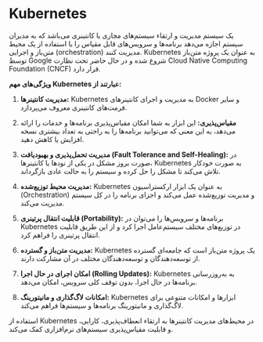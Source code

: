 # Kubernetes 

یک سیستم مدیریت و ارتقاء سیستم‌های مجازی یا کانتینری می‌باشد که به مدیران سیستم اجازه می‌دهد برنامه‌ها و سرویس‌های قابل مقیاس را با استفاده از یک محیط متن‌باز و اجرایی (orchestration) مدیریت کنند. Kubernetes به عنوان یک پروژه متن‌باز توسط Google شروع شده و در حال حاضر تحت نظارت Cloud Native Computing Foundation (CNCF) قرار دارد.

**ویژگی‌های مهم Kubernetes عبارتند از:**

1. **مدیریت کانتینرها:** Kubernetes به مدیریت و اجرای کانتینرهای Docker و سایر فرمت‌های کانتینری معروف می‌پردازد.

2. **مقیاس‌پذیری:** این ابزار به شما امکان مقیاس‌پذیری برنامه‌ها و خدمات را ارائه می‌دهد، به این معنی که می‌توانید برنامه‌ها را به راحتی به تعداد بیشتری نسخه افزایش یا کاهش دهید.

3. **مدیریت تحمل‌پذیری و بهبودیافت (Fault Tolerance and Self-Healing):** در صورت بروز مشکل در یکی از نودها یا کانتینرها، Kubernetes به صورت خودکار تلاش می‌کند تا مشکل را حل کرده و سیستم را به حالت عادی بازگرداند.

4. **مدیریت محیط توزیع‌شده:** Kubernetes به عنوان یک ابزار ارکستراسیون (Orchestration) و مدیریت توزیع‌شده عمل می‌کند و اجزای برنامه را در کل سیستم مدیریت می‌کند.

5. **قابلیت انتقال پرتینری (Portability):** برنامه‌ها و سرویس‌ها را می‌توان در Kubernetes در توزیع‌های مختلف سیستم‌عامل اجرا کرد و از این طریق قابلیت انتقال پرتینری را فراهم کرد.

6. **مدیریت متن‌باز و گسترده:** Kubernetes یک پروژه متن‌باز است که جامعه‌ای گسترده از توسعه‌دهندگان و توسعه‌دهندگان مختلف در آن مشارکت دارند.

7. **امکان اجرای در حال اجرا (Rolling Updates):** Kubernetes به به‌روزرسانی برنامه‌ها در حال اجرا، بدون توقف کلی سرویس، امکان می‌دهد.

8. **امکانات لاگ‌گذاری و مانیتورینگ:** Kubernetes ابزارها و امکانات متنوعی برای لاگ‌گذاری و مانیتورینگ برنامه‌ها و سیستم‌ها فراهم می‌کند.

استفاده از Kubernetes در محیط‌های مدیریت کانتینرها به ارتقاء انعطاف‌پذیری، کارایی، و قابلیت مقیاس‌پذیری سیستم‌های نرم‌افزاری کمک می‌کند.
